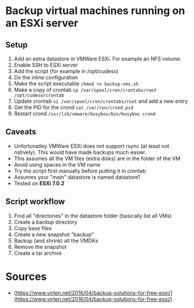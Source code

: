 # Backup virtual machines running on an ESXi server

## Setup

1. Add an extra datastore in VMWare ESXi. For example an NFS volume.
1. Enable SSH to ESXi server
1. Add the script (for example in /opt/cudeso)
1. Do the inline configuration
1. Make the script executable `chmod +x backup-vms.sh`
1. Make a copy of crontab `cp /var/spool/cron/crontabs/root /opt/cudeso/crontab`
1. Update crontab `vi /var/spool/cron/crontabs/root` and add a new entry
1. Get the PID for the crond `cat /var/run/crond.pid`
1. Restart crond `/usr/lib/vmware/busybox/bin/busybox crond`

## Caveats

* Unfortunatley VMWare ESXi does not support rsync (at least not natively). This would have made backups much easier.
* This assumes all the VM files (extra disks) are in the folder of the VM
* Avoid using spaces in the VM name
* Try the script first manually before putting it in crontab
* Assumes your "main" datastore is named datastore1
* Tested on **ESXi 7.0.2**

## Script workflow

1. Find all "directories" in the datastore folder (basically list all VMs)
1. Create a backup directory
1. Copy base files
1. Create a new snapshot "backup"
1. Backup (and shrink) all the VMDKs
1. Remove the snapshot
1. Create a tar archive

# Sources

* [https://www.virten.net/2016/04/backup-solutions-for-free-esxi/](https://www.virten.net/2016/04/backup-solutions-for-free-esxi/)
